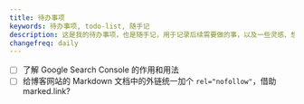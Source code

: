 ```yaml
---
title: 待办事项
keywords: 待办事项, todo-list, 随手记
description: 这是我的待办事项，也是随手记，用于记录后续需要做的事，以及一些灵感、想法等，一句话描述
changefreq: daily
---
```


- [ ] 了解 Google Search Console 的作用和用法
- [ ] 给博客网站的 Markdown 文档中的外链统一加个 `rel="nofollow"`，借助 marked.link?
